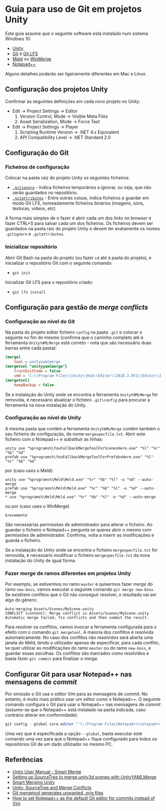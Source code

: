 <!--
Guia para uso de Git em projetos Unity (c) by Nuno Fachada

Guia para uso de Git em projetos Unity is licensed under a
Creative Commons Attribution-NonCommercial-ShareAlike 4.0 International License.

You should have received a copy of the license along with this
work. If not, see <http://creativecommons.org/licenses/by-nc-sa/4.0/>.
-->

# Guia para uso de Git em projetos Unity

Este guia assume que o seguinte software está instalado num sistema Windows 10:

* [Unity](https://unity3d.com/)
* [Git](https://git-scm.com/) e [Git LFS](https://git-lfs.github.com/)
* [Meld](http://meldmerge.org/) ou [WinMerge](http://winmerge.org/)
* [Notepad++](https://notepad-plus-plus.org/)

Alguns detalhes poderão ser ligeiramente diferentes em Mac e Linux.

## Configuração dos projetos Unity

Confirmar as seguintes definições em cada novo projeto no Unity:

* Edit &#8594; Project Settings &#8594; Editor
  1. Version Control, Mode &#8594; Visible Meta Files
  2. Asset Serialization, Mode &#8594; Force Text
* Edit &#8594; Project Settings &#8594; Player
  1. Scripting Runtime Version &#8594; .NET 4.x Equivalent
  2. API Compatibility Level &#8594; .NET Standard 2.0

## Configuração do Git

### Ficheiros de configuração

Colocar na pasta raiz do projeto Unity os seguintes ficheiros:

* [`.gitignore`](.gitignore) -
  Indica ficheiros temporários a ignorar, ou seja, que não serão guardados
  no repositório.
* [`.gitattributes`](.gitattributes) -
  Entre outras coisas, indica ficheiros a guardar em modo Git LFS,
  nomeadamente ficheiros binários (imagens, sons, texturas, vídeos, etc).

A forma mais simples de o fazer é abrir cada um dos *links* no *browser* e
fazer CTRL+S para salvar cada um dos ficheiros. Os ficheiros devem ser
guardados na pasta raiz do projeto Unity e devem ter exatamente os nomes
`.gitignore` e `.gitattributes`.

### Inicializar repositório

Abrir Git Bash na pasta do projeto (ou fazer `cd` até à pasta do projeto), e
inicializar o repositório Git com o seguinte comando:

* `git init`

Inicializar Git LFS para o repositório criado:

* `git lfs install`

## Configuração para gestão de *merge conflicts*

### Configuração ao nível do Git

Na pasta do projeto editar ficheiro `config` na pasta `.git` e colocar o
seguinte no fim do mesmo (confirma que o caminho completo até à ferramenta
`UnityYAMLMerge` está correto - nota que são necessário duas barras entre
cada pasta):

```ini
[merge]
	tool = unityyamlmerge
[mergetool "unityyamlmerge"]
	trustExitCode = false
	cmd = 'C:\\Program Files\\Unity\\Hub\\Editor\\2018.3.0f2\\Editor\\Data\\Tools\\UnityYAMLMerge.exe' merge -p "$BASE" "$REMOTE" "$LOCAL" "$MERGED"
[mergetool]
	keepBackup = false
```

Se a instalação do Unity onde se encontra a ferramenta `UnityYAMLMerge` for
removida, é necessário atualizar o ficheiro `.git\config` para procurar a
ferramenta na nova instalação do Unity.

### Configuração ao nível do Unity

A mesma pasta que contém a ferramenta `UnityYAMLMerge` contém também o seu
ficheiro de configuração, de nome `mergespecfile.txt`. Abrir este ficheiro com
o Notepad++ e substituir as linhas:

```text
unity use "%programs%\YouFallbackMergeToolForScenesHere.exe" "%l" "%r" "%b" "%d"
prefab use "%programs%\YouFallbackMergeToolForPrefabsHere.exe" "%l" "%r" "%b" "%d"
```

por (caso uses o Meld):

```text
unity use "%programs%\Meld\Meld.exe" "%r" "%b" "%l" -o "%d" --auto-merge
prefab use "%programs%\Meld\Meld.exe" "%r" "%b" "%l" -o "%d" --auto-merge
* use "%programs%\Meld\Meld.exe" "%r" "%b" "%l" -o "%d" --auto-merge
```

ou por (caso uses o WinMerge)

```text
brevemente
```

São necessárias permissões de administrador para alterar o ficheiro. Ao guardar
o ficheiro o Notepad++ pergunta se queres abrir o mesmo com permissões de
administrador. Confirma, volta a inserir as modificações e guarda o ficheiro.

Se a instalação do Unity onde se encontra o ficheiro `mergespecfile.txt` for
removida, é necessário modificar o ficheiro `mergespecfile.txt` da nova
instalação do Unity de igual forma.

### Fazer *merge* de ramos diferentes em projetos Unity

Por exemplo, se estivermos no ramo `master` e quisermos fazer *merge* do ramo
`new-boss`, vamos executar o seguinte comando `git merge new-boss`. Se
existirem conflitos que o Git não conseguir resolver, o resultado vai ser algo
do género:

```text
Auto-merging Assets/Scenes/MyScene.unity
CONFLICT (content): Merge conflict in Assets/Scenes/MyScene.unity
Automatic merge failed; fix conflicts and then commit the result.
```

Para resolver os conflitos, vamos invocar a ferramenta configurada para o
efeito com o comando `git mergetool`. A maioria dos conflitos é resolvida
automaticamente. No caso dos conflitos não resolvidos será aberta uma janela do
Meld, tendo o utilizador apenas de especificar, para cada conflito, se quer
utilizar as modificações do ramo `master` ou do ramo `new-boss`, e guardar
essas escolhas. Os conflitos são marcados como resolvidos e basta fazer
`git commit` para finalizar o *merge*.

## Configurar Git para usar Notepad++ nas mensagens de *commit*

Por omissão o Git usa o editor Vim para as mensagens de *commit*. No entanto, é
muito mais prático usar um editor como o Notepad++. O seguinte comando
configura o Git para usar o Notepad++ nas mensagens de *commit* (assume-se que
o Notepad++ está instalado na pasta indicada, caso contrário alterar em
conformidade):

```powershell
git config --global core.editor "'C:/Program Files/Notepad++/notepad++.exe' -multiInst -notabbar -nosession -noPlugin"
```

Uma vez que é especificada a opção `--global`, basta executar este comando uma
vez para que o Notepad++ fique configurado para todos os repositórios Git de um
dado utilizador no mesmo PC.

## Referências

* [Unity User Manual - Smart Merge](https://docs.unity3d.com/Manual/SmartMerge.html)
* [Setting up SourceTree to merge unity3d scenes with UnityYAMLMerge](https://stackoverflow.com/questions/36566436/setting-up-sourcetree-to-merge-unity3d-scenes-with-unityyamlmerge/45738772)
* [Smart Merging Unity](https://gist.github.com/diego-augusto/876bd825730755a4d969d5e436464858)
* [Unity, SourceTree and Merge Conflicts](https://www.youtube.com/watch?v=EQB-N-ClO9g)
* [Git mergetool generates unwanted .orig files](https://stackoverflow.com/questions/1251681/git-mergetool-generates-unwanted-orig-files)
* [How to set Notepad++ as the default Git editor for commits instead of Vim](https://www.theserverside.com/blog/Coffee-Talk-Java-News-Stories-and-Opinions/How-to-set-Notepad-as-the-default-Git-editor-for-commits-instead-of-Vim)
